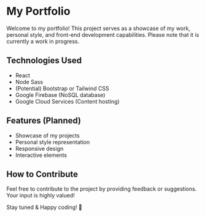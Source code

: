 # My Portfolio

Welcome to my portfolio! This project serves as a showcase of my work, personal style, and front-end development capabilities. Please note that it is currently a work in progress.

## Technologies Used

- React
- Node Sass
- (Potential) Bootstrap or Tailwind CSS
- Google Firebase (NoSQL database)
- Google Cloud Services (Content hosting)

## Features (Planned)

- Showcase of my projects
- Personal style representation
- Responsive design
- Interactive elements

## How to Contribute

Feel free to contribute to the project by providing feedback or suggestions. Your input is highly valued!

Stay tuned & Happy coding! 🚀
